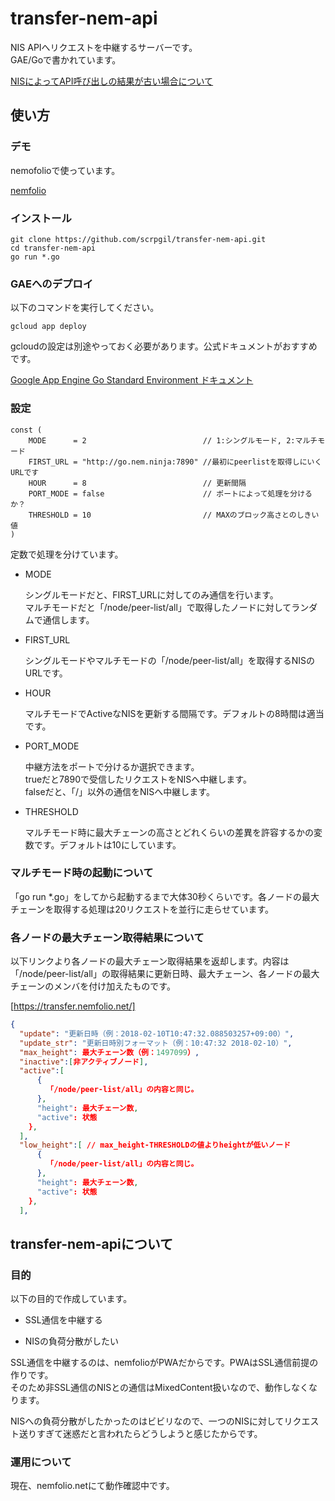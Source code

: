# transfer-nem-api

NIS APIへリクエストを中継するサーバーです。  
GAE/Goで書かれています。  

[NISによってAPI呼び出しの結果が古い場合について](https://goo.gl/DSJWT6)


## 使い方

### デモ

nemofolioで使っています。

[nemfolio](https://nemfolio.net)


### インストール

````
git clone https://github.com/scrpgil/transfer-nem-api.git 
cd transfer-nem-api
go run *.go
````


### GAEへのデプロイ

以下のコマンドを実行してください。

````
gcloud app deploy
````

gcloudの設定は別途やっておく必要があります。公式ドキュメントがおすすめです。

[Google App Engine Go Standard Environment ドキュメント](https://cloud.google.com/appengine/docs/standard/go/?hl=ja)

### 設定

````
const (
	MODE      = 2                          // 1:シングルモード, 2:マルチモード
	FIRST_URL = "http://go.nem.ninja:7890" //最初にpeerlistを取得しにいくURLです
	HOUR      = 8                          // 更新間隔
	PORT_MODE = false                      // ポートによって処理を分けるか？
	THRESHOLD = 10                         // MAXのブロック高さとのしきい値
)
````

定数で処理を分けています。

- MODE

	シングルモードだと、FIRST_URLに対してのみ通信を行います。  
	マルチモードだと「/node/peer-list/all」で取得したノードに対してランダムで通信します。  

- FIRST_URL

	シングルモードやマルチモードの「/node/peer-list/all」を取得するNISのURLです。  

- HOUR

	マルチモードでActiveなNISを更新する間隔です。デフォルトの8時間は適当です。  

- PORT_MODE

	中継方法をポートで分けるか選択できます。  
	trueだと7890で受信したリクエストをNISへ中継します。  
	falseだと、「/」以外の通信をNISへ中継します。  

- THRESHOLD

	マルチモード時に最大チェーンの高さとどれくらいの差異を許容するかの変数です。デフォルトは10にしています。  


### マルチモード時の起動について

「go run *.go」をしてから起動するまで大体30秒くらいです。各ノードの最大チェーンを取得する処理は20リクエストを並行に走らせています。  


### 各ノードの最大チェーン取得結果について

以下リンクより各ノードの最大チェーン取得結果を返却します。内容は「/node/peer-list/all」の取得結果に更新日時、最大チェーン、各ノードの最大チェーンのメンバを付け加えたものです。

[https://transfer.nemfolio.net/]

````json
{
  "update": "更新日時（例：2018-02-10T10:47:32.088503257+09:00）",
  "update_str": "更新日時別フォーマット（例：10:47:32 2018-02-10）",
  "max_height": 最大チェーン数（例：1497099）,
  "inactive":[非アクティブノード],
  "active":[
      {
     	「/node/peer-list/all」の内容と同じ。
      },
      "height": 最大チェーン数,
      "active": 状態
    },
  ],
  "low_height":[ // max_height-THRESHOLDの値よりheightが低いノード
      {
     	「/node/peer-list/all」の内容と同じ。
      },
      "height": 最大チェーン数,
      "active": 状態
    },
  ],
````


## transfer-nem-apiについて

### 目的

以下の目的で作成しています。

- SSL通信を中継する

- NISの負荷分散がしたい 

SSL通信を中継するのは、nemfolioがPWAだからです。PWAはSSL通信前提の作りです。  
そのため非SSL通信のNISとの通信はMixedContent扱いなので、動作しなくなります。  

NISへの負荷分散がしたかったのはビビリなので、一つのNISに対してリクエスト送りすぎて迷惑だと言われたらどうしようと感じたからです。  

### 運用について

現在、nemfolio.netにて動作確認中です。


